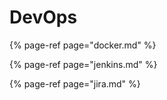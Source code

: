 # DevOps

{% page-ref page="docker.md" %}

{% page-ref page="jenkins.md" %}

{% page-ref page="jira.md" %}





